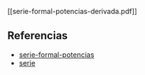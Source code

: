 [[serie-formal-potencias-derivada.pdf]]

## Referencias
- [serie-formal-potencias](./serie-formal-potencias.md)
- [serie](./serie.md)
